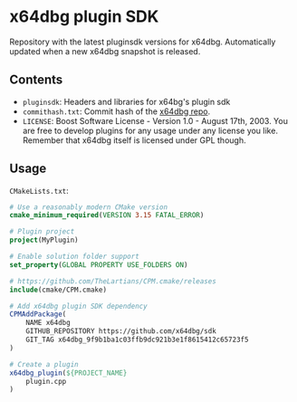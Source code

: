 # x64dbg plugin SDK

Repository with the latest pluginsdk versions for x64dbg. Automatically updated when a new x64dbg snapshot is released.

## Contents

- `pluginsdk`: Headers and libraries for x64bg's plugin sdk
- `commithash.txt`: Commit hash of the [x64dbg repo](https://github.com/x64dbg/x64dbg).
- `LICENSE`: Boost Software License - Version 1.0 - August 17th, 2003. You are free to develop plugins for any usage under any license you like. Remember that x64dbg itself is licensed under GPL though.

## Usage

`CMakeLists.txt`:

```cmake
# Use a reasonably modern CMake version
cmake_minimum_required(VERSION 3.15 FATAL_ERROR)

# Plugin project
project(MyPlugin)

# Enable solution folder support
set_property(GLOBAL PROPERTY USE_FOLDERS ON)

# https://github.com/TheLartians/CPM.cmake/releases
include(cmake/CPM.cmake)

# Add x64dbg plugin SDK dependency
CPMAddPackage(
	NAME x64dbg
	GITHUB_REPOSITORY https://github.com/x64dbg/sdk
	GIT_TAG x64dbg_9f9b1ba1c03ffb9dc921b3e1f8615412c65723f5
)

# Create a plugin
x64dbg_plugin(${PROJECT_NAME}
	plugin.cpp
)
```
